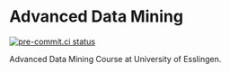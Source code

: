 # Advanced Data Mining

[![pre-commit.ci status](https://results.pre-commit.ci/badge/github/ChiefGokhlayeh/adm/main.svg)](https://results.pre-commit.ci/latest/github/ChiefGokhlayeh/adm/main)

Advanced Data Mining Course at University of Esslingen.
